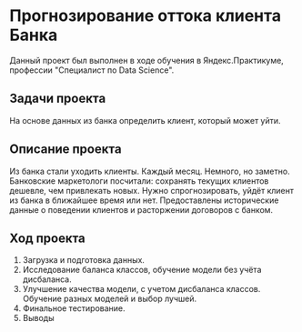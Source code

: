 # Прогнозирование оттока клиента Банка
Данный проект был выполнен в ходе обучения в Яндекс.Практикуме, профессии "Специалист по Data Science".

## Задачи проекта
На основе данных из банка определить клиент, который может уйти.

## Описание проекта
Из банка стали уходить клиенты. Каждый месяц. Немного, но заметно. Банковские маркетологи посчитали: сохранять текущих клиентов дешевле, чем привлекать новых.
Нужно спрогнозировать, уйдёт клиент из банка в ближайшее время или нет. Предоставлены исторические данные о поведении клиентов и расторжении договоров с банком.

## Ход проекта
1) Загрузка и подготовка данных.
2) Исследование баланса классов, обучение модели без учёта дисбаланса.
3) Улучшение качества модели, с учетом дисбаланса классов. Обучение разных моделей и выбор лучшей.
4) Финальное тестирование.
5) Выводы

